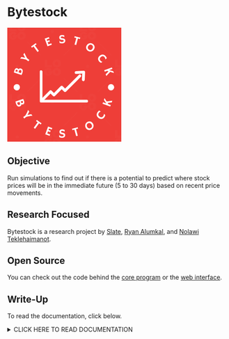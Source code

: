 # Bytestock

![Bytestock logo](https://github.com/bytestock/.github/blob/main/profile/pics/bytestock-logo-red.png)

## Objective

Run simulations to find out if there is a potential to predict where stock prices will be in the immediate future (5 to 30 days) based on recent price movements.

## Research Focused

Bytestock is a research project by [Slate](https://github.com/5late), [Ryan Alumkal](https://github.com/ryanalumkal), and [Nolawi Teklehaimanot](https://github.com/nolawiyonas1).

## Open Source

You can check out the code behind the [core program](https://github.com/bytestock/bytestock-core) or the [web interface](https://github.com/bytestock/bytestock-web).

## Write-Up

To read the documentation, click below.

 <details>

<summary>CLICK HERE TO READ DOCUMENTATION</summary>
<br>

## Table of Contents

### Website

- [Bytestock Website](#bytestock-website)
    - [Home](#home)
    - [About](#about)
    - [Live](#live)

#### Code

- [Bytestock](#bytestock)
  - [Objective](#objective)
  - [Research Focused](#research-focused)
  - [Open Source](#open-source)
  - [Write-Up](#write-up)
  - [Table of Contents](#table-of-contents)
    - [Website](#website)
      - [Code](#code)
- [Bytestock Website](#bytestock-website)
  - [Home](#home)
  - [About](#about)
  - [Live](#live)
- [Bytestock Core](#bytestock-core)
  - [``.gitignore``](#gitignore)
  - [``README.md``](#readmemd)
  - [``calc.go``](#calcgo)
    - [Functions:](#functions)
  - [``calculations.py``](#calculationspy)
  - [``data.py``](#datapy)
    - [Functions:](#functions-1)
  - [``go.mod``](#gomod)
  - [``main.py``](#mainpy)
  - [``market-closed-dates.txt``](#market-closed-datestxt)
  - [``misc.py``](#miscpy)
    - [Functions:](#functions-2)
- [Bytestock Web](#bytestock-web)
  - [pages](#pages)
    - [``About.py``](#aboutpy)
    - [``Live.py``](#livepy)
    - [``about.md``](#aboutmd)
    - [``stocks.txt``](#stockstxt)
  - [pics](#pics)
  - [streamlit](#streamlit)
    - [``config.toml``](#configtoml)
    - [``Home.py``](#homepy)
    - [``README.md``](#readmemd-1)

# Bytestock Website

## Home

Allows users to input a stock ticker of choice (Ex: AAPL) that they want to run simulations on to predict where stock prices will be in the immediate future (5 to 30 days) based on recent price movements. 

<!--- Image of page -->

## About

Provides information about bytestock and legal information regarding data provided by the site. 

<!--- Image of page -->

## Live

Provides live hourly updates on 18 popular tech-focused company stocks. 

![Live Stocks](https://github.com/bytestock/.github/blob/main/profile/pics/live-stocks.png)

If the stock has been falling, a red arrow along with red text showing the % the stock has been down for the day will be shown. If the stock has been rising, a green arrow along with green text showing the % the stock has been up for the day will be shown.

The data is cached hourly, meaning, the price information will be updated every hour and the user will not have to wait for the price to be fetched. 


# Bytestock Core

## ``.gitignore``

The gitignore file includes files that should not be pushed to the public github repository. These include but are not limited to files with sensitive information such as API keys and passwords, files that are unreadable such as binaries, and files that do not serve much purpose for others to see such as log files.

## ``README.md``

Provides information about 'Bytestock Core' including its objective.

## ``calc.go``

Calculations for stock simulations and predictions on stock price in the immediate future, written in Go.

### Functions:

```go
func readLines(path string) ([]string, error)
```

```go
func sum(arr []int) float64
```

```go
func average(array []float64) float64 
```

```go
func normalDist(weekly_ratio_average float64, weekly_ratio_standard_deviation float64) float64 
```

```go
func weekly_ratio_calculation(index int, close_data []float64) float64
```

```go
func weekly_ratio_average_calculations(weekly_ratio_values []float64, comparison int) float64
```

```go
func weekly_ratio_standard_deviation_calculation(weekly_ratio_values []float64, comparison int) float64
```

```go
func simulation_and_probability_calculations(index int, close_data []float64, weekly_ratio_average float64, weekly_ratio_standard_deviation float64, period int) (int, int)
```

```go
func main()
```


## ``calculations.py``

## ``data.py``

Uses [``yfinance``](https://pypi.org/project/yfinance/) library to get data from "Yahoo! Finance".

### Functions:

```python
def getOCHLData(ticker, days: int) ->list:
```
Parameters: 
- ticker: User requested stock ticker (Ex: AAPL)

- days: Number of days to be considered when fetching data, 1095 days (3 years) by default

Fetches data  including open days, daily open, daily close, daily adjusted close (used for the actual simulations), daily high, daily low values, and returns to ``main.py``.  

```python
def getRealTimeOCHL(ticker, days:int) ->list:
```
<!-- Is this the function for live stocks?-->
Parameters: 
- ticker: 

## ``go.mod``

## ``main.py``

Main program of bytestock-core. 

Calls ``calculations.py`` and ``data.py`` files. 

Purpose of each function:
```python
def main()->None:
```

The main function of the program, asks user for preferred stock ticker. 

Holds values of various data fetched from ``data.py`` file including open days, daily open, daily close, daily adjusted close (used for the actual simulations), daily high, and daily low values.  

Calls calculation file ``calculations.py`` which runs simulations to find out if there is a potential to predict where stock prices will be in the immediate future (5 to 30 days) based on recent price movements.

## ``market-closed-dates.txt``

Lists all the dates the stock markets are closed to observe U.S. holidays

## ``misc.py``
<!--- Wait for function docstrings-->

### Functions:



```python

```

```python

```

```python

```

```python

```

```python

```

```python

```

```python

```

# Bytestock Web

## pages

### ``About.py``

### ``Live.py``

### ``about.md``

### ``stocks.txt``

## pics

## streamlit

### ``config.toml``

### ``Home.py``

### ``README.md``

</details>

